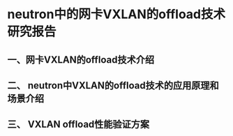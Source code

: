 # neutron中的网卡VXLAN的offload技术研究报告

## 一、网卡VXLAN的offload技术介绍

## 二、 neutron中VXLAN的offload技术的应用原理和场景介绍

## 三、 VXLAN offload性能验证方案


